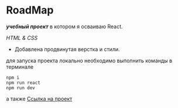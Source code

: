 # RoadMap
 ***учебный проект*** в котором я осваиваю React.


 _HTML & CSS_
 * Добавлена продвинутая верстка и стили.


 для запуска проекта локально необходимо выполнить команды в терминале

 ```
 npm i
 npm run react
 npm run dev
 ```


а также [Ссылка на проект](https://roadmap1.herokuapp.com/)